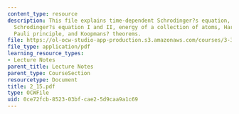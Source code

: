 ```yaml
---
content_type: resource
description: This file explains time-dependent Schrodinger?s equation, stationary
  Schrodinger?s equation I and II, energy of a collection of atoms, Hartree equations,
  Pauli principle, and Koopmans? theorems.
file: https://ol-ocw-studio-app-production.s3.amazonaws.com/courses/3-320-atomistic-computer-modeling-of-materials-sma-5107-spring-2005/0ce72fcb852303bfcae25d9caa9a1c69_2_15.pdf
file_type: application/pdf
learning_resource_types:
- Lecture Notes
parent_title: Lecture Notes
parent_type: CourseSection
resourcetype: Document
title: 2_15.pdf
type: OCWFile
uid: 0ce72fcb-8523-03bf-cae2-5d9caa9a1c69
---
```


